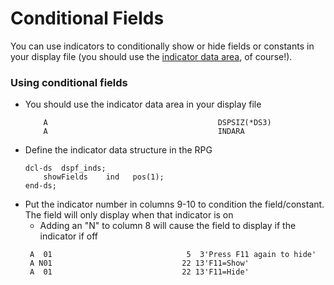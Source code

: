 # Conditional Fields

You can use indicators to conditionally show or hide fields or constants in your display file (you should use the [indicator data area](02_INDARA%20(Indicators)/readme.md), of course!).  

### Using conditional fields

* You should use the indicator data area in your display file
    ```
        A                                      DSPSIZ(*DS3)
        A                                      INDARA
    ```
* Define the indicator data structure in the RPG
    ```
    dcl-ds  dspf_inds;
        showFields    ind   pos(1);
    end-ds;    
    ```
* Put the indicator number in columns 9-10 to condition the field/constant.  The field will only display when that indicator is on
    * Adding an "N" to column 8 will cause the field to display if the indicator if off
    ```
     A  01                              5  3'Press F11 again to hide'
     A N01                             22 13'F11=Show'
     A  01                             22 13'F11=Hide'
    ```
